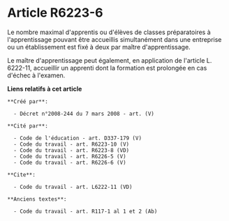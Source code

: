 # Article R6223-6

Le nombre maximal d'apprentis ou d'élèves de classes préparatoires à l'apprentissage pouvant être accueillis simultanément
dans une entreprise ou un établissement est fixé à deux par maître d'apprentissage. 

Le maître d'apprentissage peut également, en application de l'article L. 6222-11, accueillir un apprenti dont la formation
est prolongée en cas d'échec à l'examen.

**Liens relatifs à cet article**

	**Créé par**:

	  - Décret n°2008-244 du 7 mars 2008 - art. (V)

	**Cité par**:

	  - Code de l'éducation - art. D337-179 (V)
	  - Code du travail - art. R6223-10 (V)
	  - Code du travail - art. R6223-8 (VD)
	  - Code du travail - art. R6226-5 (V)
	  - Code du travail - art. R6226-6 (V)

	**Cite**:

	  - Code du travail - art. L6222-11 (VD)

	**Anciens textes**:

	  - Code du travail - art. R117-1 al 1 et 2 (Ab)
